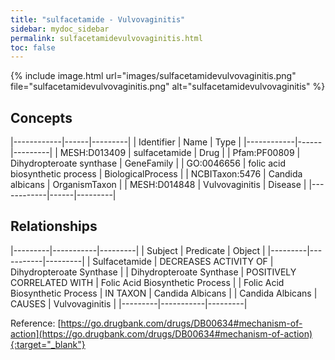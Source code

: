 ```yaml
---
title: "sulfacetamide - Vulvovaginitis"
sidebar: mydoc_sidebar
permalink: sulfacetamidevulvovaginitis.html
toc: false 
---
```


{% include image.html url="images/sulfacetamidevulvovaginitis.png" file="sulfacetamidevulvovaginitis.png" alt="sulfacetamidevulvovaginitis" %}

## Concepts

|------------|------|---------|
| Identifier | Name | Type    |
|------------|------|---------|
| MESH:D013409 | sulfacetamide | Drug |
| Pfam:PF00809 | Dihydropteroate synthase | GeneFamily |
| GO:0046656 | folic acid biosynthetic process | BiologicalProcess |
| NCBITaxon:5476 | Candida albicans | OrganismTaxon |
| MESH:D014848 | Vulvovaginitis | Disease |
|------------|------|---------|

## Relationships

|---------|-----------|---------|
| Subject | Predicate | Object  |
|---------|-----------|---------|
| Sulfacetamide | DECREASES ACTIVITY OF | Dihydropteroate Synthase |
| Dihydropteroate Synthase | POSITIVELY CORRELATED WITH | Folic Acid Biosynthetic Process |
| Folic Acid Biosynthetic Process | IN TAXON | Candida Albicans |
| Candida Albicans | CAUSES | Vulvovaginitis |
|---------|-----------|---------|

Reference: [https://go.drugbank.com/drugs/DB00634#mechanism-of-action](https://go.drugbank.com/drugs/DB00634#mechanism-of-action){:target="_blank"}